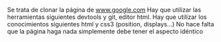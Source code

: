 Se trata de clonar la página de www.google.com
Hay que utilizar las herramientas siguientes
devtools y git, editor html.
Hay que utilizar los conocimientos siguientes
html y css3 (position, displays...)
No hace falta que la página haga nada simplemente debe tener el aspecto idéntico

